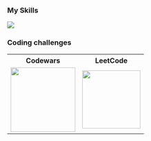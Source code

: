 <h3>My Skills</h3>
<p> 
    <img src="https://go-skill-icons.vercel.app/api/icons?i=kotlin,jetpackcompose,java,spring,postman,maven,gradle,git,mysql,bash,html,css&perline=7" />
</p>

<h3>Coding challenges</h3>
<table>
    <tr>
        <th>Codewars</th>
        <th>LeetCode</th>    
    </tr>
    <tr>        
        <td>
            <a href="https://www.codewars.com/users/Timasostima">
                <img src="https://www.codewars.com/users/Timasostima/badges/micro" width="150px">
            </a>
        </td>
        <td>
            <!-- https://leetcode-badge.vercel.app/ -->
            <a href="https://leetcode.com/u/timasostima/">
                <img src="https://img.shields.io/badge/dynamic/json?style=for-the-badge&labelColor=black&color=%23ffa116&label=Solved&query=solved&url=https%3A%2F%2Fleetcode-badge.vercel.app%2Fapi%2Fusers%2Ftimasostima&logo=leetcode&logoColor=yellow" width="135px"> 
            </a>
        </td>
    </tr>
</table>



